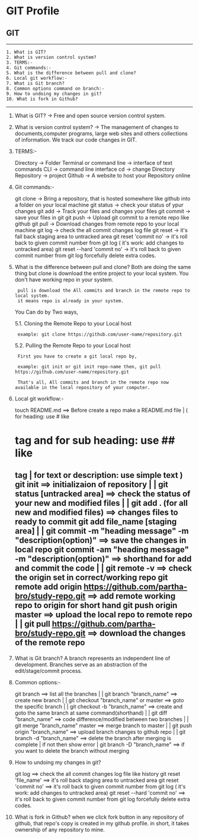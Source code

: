 # GIT Profile

## GIT 
---------------------------------------------
    1. What is GIT?
    2. What is version control system?
    3. TERMS:-
    4. Git commands:-
    5. What is the difference between pull and clone?
    6. Local git workflow:-
    7. What is Git branch?
    8. Common options command on branch:-
    9. How to undoing my changes in git?
    10. What is fork in Github?
---------------------------------------------

1. What is GIT?
    -> Free and open source version control system.

2. What is version control system?
    -> The management of changes to documents,computer programs, large web sites and 
    others collections of information.
    We track our code changes in GIT.

3. TERMS:-

    Directory -> Folder
    Terminal or command line -> interface of text commands
    CLI -> command line interface
    cd -> change Directory
    Repository -> project
    Github -> A website to host your Repository online

4. Git commands:-

    git clone                       -> Bring a repository, that is hosted somewhere like github into a folder 
                                        on your local machine
    git status                      -> check your status of ypur changes
    git add                         -> Track your files and changes your files
    git commit                      -> save your files in git
    git push                        -> Upload git commit to a remote repo like github
    git pull                        -> Download changes from remote repo to your local machine
    git log                         -> check the all commit changes log file
    git reset                       -> it's fall back staging area to untracked area
    git reset 'commit no'           -> it's roll back to given commit number from git log
                                        ( it's work: add changes to untracked area)
    git reset --hard 'commit no'    -> it's roll back to given commit number from git log forcefully delete extra codes.

5. What is the difference between pull and clone?
    Both are doing the same thing but 
        clone is download the entire project to your local system.
        You don't have working repo in your system.
        
        pull is download the All commits and branch in the remote repo to local system. 
        it means repo is already in your system.

    You Can do by Two ways,

    5.1. Cloning the Remote Repo to your Local host

        example: git clone https://github.com/user-name/repository.git

    5.2. Pulling the Remote Repo to your Local host

        First you have to create a git local repo by,

        example: git init or git init repo-name then, git pull https://github.com/user-name/repository.git

        That's all, All commits and branch in the remote repo now available in the local repository of your computer.

6. Local git workflow:-

    touch README.md                                                     ==> Before create a repo make a README.md file
        |               ( for heading: use # like <h1> tag and for sub heading: use ## like <h2> tag 
        |                   for text or description: use simple text )
    git init                                                            ==> initializaion of repository
        |
        |
    git status [untracked area]                                         ==> check the status of your new and modified files
        |
        |
    git add . (for all new and modified files)                          ==> changes files to ready to commit
    git add file_name [staging area]
        |
        |
    git commit -m "heading message" -m "description(option)"            ==> save the changes in local repo
    git commit -am "heading message" -m "description(option)"           ==> shorthand for add and commit the code
        |
        |
    git remote -v                                                       ==> check the origin set in correct/working repo
    git remote add origin https://github.com/partha-bro/study-repo.git  ==> add remote working repo to origin for short hand
    git push origin master                                              ==> upload the local repo to remote repo
        |
        |
    git pull https://github.com/partha-bro/study-repo.git               ==> download the changes of the remote repo

7. What is Git branch?
    A branch represents an independent line of development. 
    Branches serve as an abstraction of the edit/stage/commit process.

8. Common options:-

    git branch                                          ==> list all the branches
        |
        |
    git branch "branch_name"                            ==> create new branch
        |
        |
    git checkout "branch_name" or master                ==> goto the specific branch
        |
        |
    git checkout -b "branch_name"                       ==> create and goto the same branch at same command(shorthand)
        |
        |
    git diff "branch_name"                              ==> code difference/modified between two branches
        |
        |
    git merge "branch_name" master                      ==> merge branch to master
        |
        |
    git push origin "branch_name"                       ==> upload branch changes to github repo
        |
        | 
    git branch -d "branch_name"                         ==> delete the branch after merging is complete
        |                                                   if not then show error 
        |
    git branch -D "branch_name"                         ==> if you want to delete the branch without merging

9. How to undoing my changes in git?

    git log                                             ==> check the all commit changes log file like history
    git reset 'file_name'                               ==> it's roll back staging area to untracked area
    git reset 'commit no'                               ==> it's roll back to given commit number from git log
                                                            ( it's work: add changes to untracked area)
    git reset --hard 'commit no'                        ==> it's roll back to given commit number 
                                                            from git log forcefully delete extra codes.

10. What is fork in Github?
    when we click fork button in any repository of github, that repo's copy is created in my github profile.
    in short, it takes ownership of any repository to mine.
